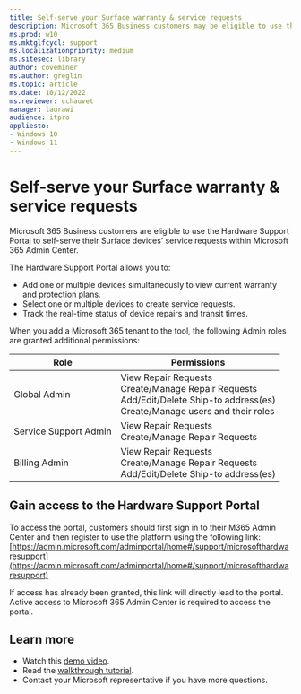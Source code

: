 ```yaml
---
title: Self-serve your Surface warranty & service requests
description: Microsoft 365 Business customers may be eligible to use the beta Surface Self Serve Warranty and Service node in the Microsoft Admin Center to create and manage service orders. 
ms.prod: w10
ms.mktglfcycl: support
ms.localizationpriority: medium
ms.sitesec: library
author: coveminer
ms.author: greglin
ms.topic: article
ms.date: 10/12/2022
ms.reviewer: cchauvet 
manager: laurawi
audience: itpro
appliesto:
- Windows 10
- Windows 11
---
```


# Self-serve your Surface warranty & service requests

Microsoft 365 Business customers are eligible to use the Hardware Support Portal to self-serve their Surface devices’ service requests within Microsoft 365 Admin Center.

The Hardware Support Portal allows you to:

- Add one or multiple devices simultaneously to view current warranty and protection plans.
- Select one or multiple devices to create service requests.
- Track the real-time status of device repairs and transit times.

When you add a Microsoft 365 tenant to the tool, the following Admin roles are granted additional permissions:

| Role                  | Permissions                                                                                                                         |
| --------------------- | ----------------------------------------------------------------------------------------------------------------------------------- |
| Global Admin          | View Repair Requests<br>Create/Manage Repair Requests<br>Add/Edit/Delete Ship-to address(es)<br>Create/Manage users and their roles |
| Service Support Admin | View Repair Requests<br>Create/Manage Repair Requests                                                                               |
| Billing Admin         | View Repair Requests<br>Create/Manage Repair Requests<br>Add/Edit/Delete Ship-to address(es)                                        |


## Gain access to the Hardware Support Portal

To access the portal, customers should first sign in to their M365 Admin Center and then register to use the platform using the following link:
[https://admin.microsoft.com/adminportal/home#/support/microsofthardwaresupport](https://admin.microsoft.com/adminportal/home#/support/microsofthardwaresupport) 

If access has already been granted, this link will directly lead to the portal.  Active access to Microsoft 365 Admin Center is required to access the portal.


## Learn more
- Watch this [demo video](https://www.microsoft.com/videoplayer/embed/RE4Y55A).
- Read the [walkthrough tutorial](/media/microsoft-hardware-support-portal-tutorial.pdf).
- Contact your Microsoft representative if you have more questions.

